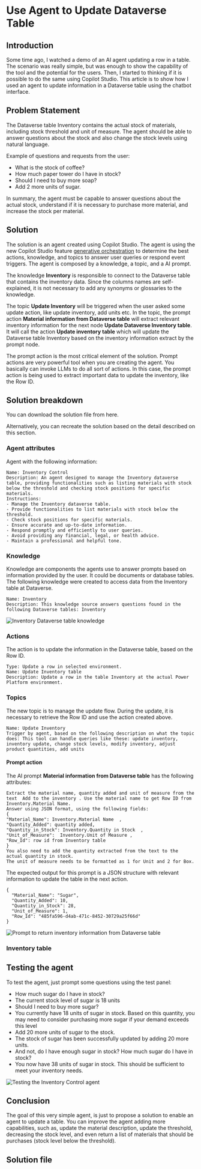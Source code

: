 # Use Agent to Update Dataverse Table

## Introduction

Some time ago, I watched a demo of an AI agent updating a row in a table. The scenario was really simple, but was enough to show the capability of the tool and the potential for the users. Then, I started to thinking if it is possible to do the same using Copilot Studio. This article is to show how I used an agent to update information in a Dataverse table using the chatbot interface.

## Problem Statement

The Dataverse table Inventory contains the actual stock of materials, including stock threshold and unit of measure. The agent should be able to answer questions about the stock and also change the stock levels using natural language.

Example of questions and requests from the user:

- What is the stock of coffee?
- How much paper tower do I have in stock?
- Should I need to buy more soap?
- Add 2 more units of sugar.

In summary, the agent must be capable to answer questions about the actual stock, understand if it is necessary to purchase more material, and increase the stock per material.

## Solution

The solution is an agent created using Copilot Studio. The agent is using the new Copilot Studio feature [generative orchestration](https://learn.microsoft.com/en-us/microsoft-copilot-studio/advanced-generative-actions) to determine the best actions, knowledge, and topics to answer user queries or respond event triggers. The agent is composed by a knowledge, a topic, and a AI prompt.

The knowledge **Inventory** is responsible to connect to the Dataverse table that contains the inventory data. Since the columns names are self-explained, it is not necessary to add any synonyms or glossaries to the knowledge.

The topic **Update Inventory** will be triggered when the user asked some update action, like update inventory, add units etc. In the topic, the prompt action **Material information from Dataverse table** will extract relevant inventory information for the next node **Update Dataverse Inventory table**. It will call the action **Update inventory table** which will update the Dataverse table Inventory based on the inventory information extract by the prompt node.

The prompt action is the most critical element of the solution. Prompt actions are very powerful tool when you are creating the agent. You basically can invoke LLMs to do all sort of actions. In this case, the prompt action is being used to extract important data to update the inventory, like the Row ID.

## Solution breakdown

You can download the solution file from here.

Alternatively, you can recreate the solution based on the detail described on this section.

### Agent attributes

Agent with the following information:

```text
Name: Inventory Control
Description: An agent designed to manage the Inventory dataverse table, providing functionalities such as listing materials with stock below the threshold and checking stock positions for specific materials.
Instructions:
- Manage the Inventory dataverse table.
- Provide functionalities to list materials with stock below the threshold.
- Check stock positions for specific materials.
- Ensure accurate and up-to-date information.
- Respond promptly and efficiently to user queries.
- Avoid providing any financial, legal, or health advice.
- Maintain a professional and helpful tone.
```

### Knowledge

Knowledge are components the agents use to answer prompts based on information provided by the user. It could be documents or database tables. The following knowledge were created to access data from the Inventory table at Dataverse.

```text
Name: Inventory
Description: This knowledge source answers questions found in the following Dataverse tables: Inventory 
```

![Inventory Dataverse table knowledge](./artifacts/Inventory-dataverse-table-knowledge.png)

### Actions

The action is to update the information in the Dataverse table, based on the Row ID.

```text
Type: Update a row in selected environment.
Name: Update Inventory table
Description: Update a row in the table Inventory at the actual Power Platform environment.
```

### Topics

The new topic is to manage the update flow. During the update, it is necessary to retrieve the Row ID and use the action created above.

```text
Name: Update Inventory 
Trigger by agent, based on the following description on what the topic does: This tool can handle queries like these: update inventory, inventory update, change stock levels, modify inventory, adjust product quantities, add units
```

#### Prompt action

The AI prompt **Material information from Dataverse table** has the following attributes:

```prompt
Extract the material name, quantity added and unit of measure from the text  Add to the inventory . Use the material name to get Row ID from Inventory.Material Name. 
Answer using JSON format, using the following fields:
{  
"Material_Name": Inventory.Material Name  ,  
"Quantity_Added": quantity added,
"Quantity_in_Stock": Inventory.Quantity in Stock  ,  
"Unit_of_Measure":  Inventory.Unit of Measure ,  
"Row_Id": row id from Inventory table
}
You also need to add the quantity extracted from the text to the actual quantity in stock.
The unit of measure needs to be formatted as 1 for Unit and 2 for Box.
```

The expected output for this prompt is a JSON structure with relevant information to update the table in the next action.

```output
{
  "Material_Name": "Sugar",
  "Quantity_Added": 10,
  "Quantity_in_Stock": 28,
  "Unit_of_Measure": 1,
  "Row_Id": "485fa596-d4ab-471c-8452-30729a25f66d"
}
```

![Prompt to return inventory information from Dataverse table](./artifacts/Material-info-prompt.png)

### Inventory table



## Testing the agent

To test the agent, just prompt some questions using the test panel:

- How much sugar do I have in stock?
- The current stock level of sugar is 18 units
- Should I need to buy more sugar?
- You currently have 18 units of sugar in stock. Based on this quantity, you may need to consider purchasing more sugar if your demand exceeds this level 
- Add 20 more units of sugar to the stock.
- The stock of sugar has been successfully updated by adding 20 more units.
- And not, do I have enough sugar in stock? How much sugar do I have in stock?
- You now have 38 units of sugar in stock. This should be sufficient to meet your inventory needs.

![Testing the Inventory Control agent](./artifacts/Testing.png)

## Conclusion

The goal of this very simple agent, is just to propose a solution to enable an agent to update a table. You can improve the agent adding more capabilities, such as, update the material description, update the threshold, decreasing the stock level, and even return a list of materials that should be purchases (stock level below the threshold).

## Solution file


